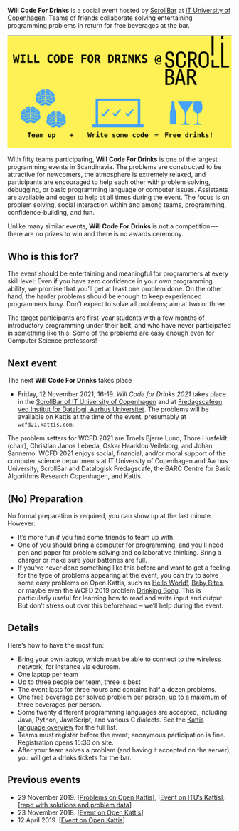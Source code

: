 **Will Code For Drinks** is a social event hosted by [ScrollBar](https://scrollbar.dk) at [IT University of Copenhagen](https://www.itu.dk).
Teams of friends collaborate solving entertaining programming problems in return for free beverages at the bar.

![](assets/wcfd-banner.png)

With fifty teams participating, **Will Code For Drinks** is one of the largest programming events in Scandinavia.
The problems are constructed to be attractive for newcomers, the atmosphere is extremely relaxed, and participants are encouraged to help each other with problem solving, debugging, or basic programming language or computer issues.
Assistants are available and eager to help at all times during the event.
The focus is on problem solving, social interaction within and among teams, programming, confidence-building, and fun.

Unlike many similar events, **Will Code For Drinks** is not a competition---there are no prizes to win and there is no awards ceremony.

Who is this for?
----------------

The event should be entertaining and meaningful for programmers at every skill level: 
Even if you have zero confidence in your own programming ability, we promise that you’ll get at least one problem done.
On the other hand, the harder problems should be enough to keep experienced programmers busy.
Don’t expect to solve all problems; aim at two or three.

The target participants are first-year students with a few months of introductory programming under their belt, and who have never participated in something like this.
Some of the problems are easy enough even for Computer Science professors!

Next event
----------

The next **Will Code For Drinks** takes place 

* Friday, 12 November 2021, 16-19. _Will Code for Drinks 2021_ takes place in the [ScrollBar of IT University of Copenhagen](https://scrollbar.dk) and at [Fredagscaféen ved Institut for Datalogi, Aarhus Universitet](https://fredagscafeen.dk/). The problems will be available on Kattis at the time of the event, presumably at `wcfd21.kattis.com`.

The problem setters for WCFD 2021 are Troels Bjerre Lund, Thore Husfeldt (chair), Christian Janos Lebeda, Oskar Haarklou Veileborg, and Johan Sannemo. WCFD 2021 enjoys social, financial, and/or moral support of the computer science departments at IT University of Copenhagen and Aarhus University, ScrollBar and Datalogisk Fredagscafé, the BARC Centre for Basic Algorithms Research Copenhagen, and Kattis.

(No) Preparation
----------------

No formal preparation is required, you can show up at the last minute.
However:

* It’s more fun if you find some friends to team up with.
* One of you should bring a computer for programming, and you’ll need pen and paper for problem solving and collaborative thinking. Bring a charger or make sure your batteries are full.
* If you’ve never done something like this before and want to get a feeling for the type of problems appearing at the event, you can try to solve some easy problems on Open Kattis, such as [Hello World!](https://open.kattis.com/problems/hello), [Baby Bites](https://open.kattis.com/problems/babybites), or maybe even the WCFD 2019 problem [Drinking Song](https://open.kattis.com/problems/drinkingsong).
This is particularly useful for learning how to read and write input and output. But don’t stress out over this beforehand – we’ll help during the event.

Details
-------

Here’s how to have the most fun:

* Bring your own laptop, which must be able to connect to the wireless network, for instance via eduroam.
* One laptop per team
* Up to three people per team, three is best
* The event lasts for three hours and contains half a dozen problems. 
* One free beverage per solved problem per person, up to a maximum of three beverages per person.
* Some twenty different programming languages are accepted, including Java, Python, JavaScript, and various C dialects. 
  See the [Kattis language overview](https://open.kattis.com/help) for the full list.
* Teams must register before the event; anonymous participation is fine. Registration opens 15:30 on site.
* After your team solves a problem (and having it accepted on the server), you will get a drinks tickets for the bar.

Previous events
---------------

* 29 November 2019. [[Problems on Open Kattis](https://open.kattis.com/problem-sources/Will%20Code%20for%20Drinks%202019/2)],  [[Event on ITU’s Kattis](itu.kattis.com/sessions/wcfdf2019)], [[repo with solutions and problem data](https://github.com/thorehusfeldt/will-code-for-drinks-F2019)]
* 23 November 2018. [[Event on Open Kattis](https://open.kattis.com/contests/f4ktq9)]
* 12 April 2019. [[Event on Open Kattis](https://open.kattis.com/contests/fwmxyb)]


